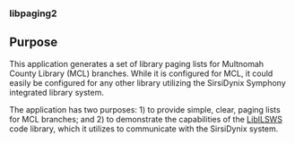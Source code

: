 ### libpaging2 ###

## Purpose ##

This application generates a set of library paging lists for Multnomah County Library (MCL) branches. While
it is configured for MCL, it could easily be configured for any other library utilizing the SirsiDynix
Symphony integrated library system.

The application has two purposes: 1) to provide simple, clear, paging lists for MCL branches; and 2) to 
demonstrate the capabilities of the <a href="https://github.com/multnomah-county-it/libilsws" 
alt="LibILSWS GitHub Repository">LibILSWS</a> code library, which it utilizes to communicate with
the SirsiDynix system.
